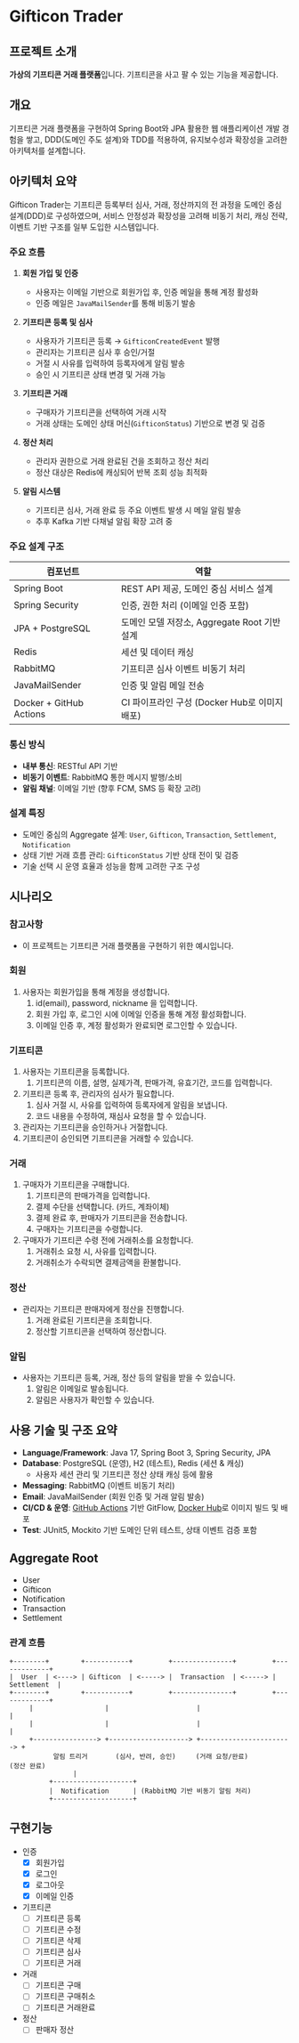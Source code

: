 # Gifticon Trader

## 프로젝트 소개

**가상의 기프티콘 거래 플랫폼**입니다. 기프티콘을 사고 팔 수 있는 기능을 제공합니다.

## 개요

기프티콘 거래 플랫폼을 구현하여 Spring Boot와 JPA 활용한 웹 애플리케이션 개발 경험을 쌓고,
DDD(도메인 주도 설계)와 TDD를 적용하여, 유지보수성과 확장성을 고려한 아키텍처를 설계합니다.

## 아키텍처 요약

Gifticon Trader는 기프티콘 등록부터 심사, 거래, 정산까지의 전 과정을 도메인 중심 설계(DDD)로 구성하였으며, 서비스 안정성과 확장성을 고려해 비동기 처리, 캐싱 전략, 이벤트 기반 구조를 일부 도입한 시스템입니다.

### 주요 흐름

1. **회원 가입 및 인증**
    - 사용자는 이메일 기반으로 회원가입 후, 인증 메일을 통해 계정 활성화
    - 인증 메일은 `JavaMailSender`를 통해 비동기 발송

2. **기프티콘 등록 및 심사**
    - 사용자가 기프티콘 등록 → `GifticonCreatedEvent` 발행
    - 관리자는 기프티콘 심사 후 승인/거절
    - 거절 시 사유를 입력하여 등록자에게 알림 발송
    - 승인 시 기프티콘 상태 변경 및 거래 가능

3. **기프티콘 거래**
    - 구매자가 기프티콘을 선택하여 거래 시작
    - 거래 상태는 도메인 상태 머신(`GifticonStatus`) 기반으로 변경 및 검증

4. **정산 처리**
    - 관리자 권한으로 거래 완료된 건을 조회하고 정산 처리
    - 정산 대상은 Redis에 캐싱되어 반복 조회 성능 최적화

5. **알림 시스템**
    - 기프티콘 심사, 거래 완료 등 주요 이벤트 발생 시 메일 알림 발송
    - 추후 Kafka 기반 다채널 알림 확장 고려 중

### 주요 설계 구조

| 컴포넌트        | 역할 |
|-----------------|------|
| Spring Boot     | REST API 제공, 도메인 중심 서비스 설계 |
| Spring Security | 인증, 권한 처리 (이메일 인증 포함) |
| JPA + PostgreSQL| 도메인 모델 저장소, Aggregate Root 기반 설계 |
| Redis           | 세션 및 데이터 캐싱 |
| RabbitMQ        | 기프티콘 심사 이벤트 비동기 처리 |
| JavaMailSender  | 인증 및 알림 메일 전송 |
| Docker + GitHub Actions | CI 파이프라인 구성 (Docker Hub로 이미지 배포) |

### 통신 방식

- **내부 통신**: RESTful API 기반
- **비동기 이벤트**: RabbitMQ 통한 메시지 발행/소비
- **알림 채널**: 이메일 기반 (향후 FCM, SMS 등 확장 고려)

### 설계 특징

- 도메인 중심의 Aggregate 설계: `User`, `Gifticon`, `Transaction`, `Settlement`, `Notification`
- 상태 기반 거래 흐름 관리: `GifticonStatus` 기반 상태 전이 및 검증
- 기술 선택 시 운영 효율과 성능을 함께 고려한 구조 구성

## 시나리오

### 참고사항
- 이 프로젝트는 기프티콘 거래 플랫폼을 구현하기 위한 예시입니다.

### 회원
1. 사용자는 회원가입을 통해 계정을 생성합니다.
   1. id(email), password, nickname 을 입력합니다.
   2. 회원 가입 후, 로그인 시에 이메일 인증을 통해 계정 활성화합니다.
   3. 이메일 인증 후, 계정 활성화가 완료되면 로그인할 수 있습니다.

### 기프티콘
1. 사용자는 기프티콘을 등록합니다.
   1. 기프티콘의 이름, 설명, 실제가격, 판매가격, 유효기간, 코드를 입력합니다.
2. 기프티콘 등록 후, 관리자의 심사가 필요합니다.
   1. 심사 거절 시, 사유를 입력하여 등록자에게 알림을 보냅니다.
   2. 코드 내용을 수정하여, 재심사 요청을 할 수 있습니다.
3. 관리자는 기프티콘을 승인하거나 거절합니다.
4. 기프티콘이 승인되면 기프티콘을 거래할 수 있습니다.

### 거래
1. 구매자가 기프티콘을 구매합니다.
   1. 기프티콘의 판매가격을 입력합니다.
   2. 결제 수단을 선택합니다. (카드, 계좌이체)
   3. 결제 완료 후, 판매자가 기프티콘을 전송합니다.
   4. 구매자는 기프티콘을 수령합니다.
2. 구매자가 기프티콘 수령 전에 거래취소를 요청합니다.
   1. 거래취소 요청 시, 사유를 입력합니다.
   2. 거래취소가 수락되면 결제금액을 환불합니다.

### 정산
- 관리자는 기프티콘 판매자에게 정산을 진행합니다.
   1. 거래 완료된 기프티콘을 조회합니다.
   2. 정산할 기프티콘을 선택하여 정산합니다.

### 알림
- 사용자는 기프티콘 등록, 거래, 정산 등의 알림을 받을 수 있습니다.
   1. 알림은 이메일로 발송됩니다.
   2. 알림은 사용자가 확인할 수 있습니다.

## 사용 기술 및 구조 요약

- **Language/Framework**: Java 17, Spring Boot 3, Spring Security, JPA
- **Database**: PostgreSQL (운영), H2 (테스트), Redis (세션 & 캐싱)
    - 사용자 세션 관리 및 기프티콘 정산 상태 캐싱 등에 활용
- **Messaging**: RabbitMQ (이벤트 비동기 처리)
- **Email**: JavaMailSender (회원 인증 및 거래 알림 발송)
- **CI/CD & 운영**: [GitHub Actions](https://github.com/mkhwang/gifticon_trader/actions) 기반 GitFlow, [Docker Hub](https://hub.docker.com/r/hmk6264/gifticon-trader)로 이미지 빌드 및 배포
- **Test**: JUnit5, Mockito 기반 도메인 단위 테스트, 상태 이벤트 검증 포함

## Aggregate Root

- User
- Gifticon
- Notification
- Transaction 
- Settlement

### 관계 흐름

```
+--------+        +-----------+         +---------------+         +-------------+
|  User  | <----> | Gifticon  | <-----> |  Transaction  | <-----> | Settlement  |
+--------+        +-----------+         +---------------+         +-------------+
     |                  |                      |                         |
     |                  |                      |                         |
     +----------------> +--------------------> +-----------------------> +
           알림 트리거       (심사, 반려, 승인)     (거래 요청/완료)         (정산 완료)
                |                                                      
          +--------------------+         
          |  Notification      | (RabbitMQ 기반 비동기 알림 처리) 
          +--------------------+
```

## 구현기능
- 인증
  - [x] 회원가입
  - [x] 로그인
  - [x] 로그아웃
  - [x] 이메일 인증
- 기프티콘
  - [ ] 기프티콘 등록
  - [ ] 기프티콘 수정
  - [ ] 기프티콘 삭제
  - [ ] 기프티콘 심사
  - [ ] 기프티콘 거래
- 거래
  - [ ] 기프티콘 구매
  - [ ] 기프티콘 구매취소
  - [ ] 기프티콘 거래완료
- 정산
  - [ ] 판매자 정산
